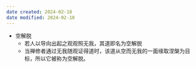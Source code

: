 ```yaml
---
date created: 2024-02-18
date modified: 2024-02-18
---
```

- 空解脱
    - 若人以导向出起之观观照无我，其道即名为空解脱
    - 当禅修者通过无我随观证得道时，该道从空而无我的一面缘取涅槃为目标，所以它被称为空解脱。
